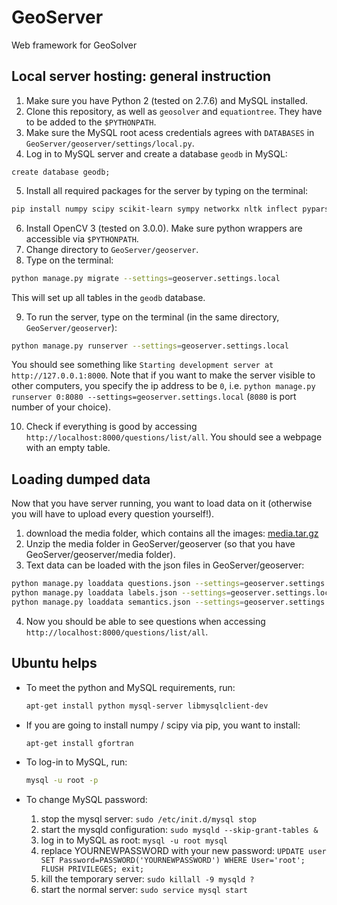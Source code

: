 # GeoServer
Web framework for GeoSolver

## Local server hosting: general instruction
1. Make sure you have Python 2 (tested on 2.7.6) and MySQL installed.
2. Clone this repository, as well as `geosolver` and `equationtree`. They have to be added to the `$PYTHONPATH`. 
3. Make sure the MySQL root acess credentials agrees with `DATABASES` in `GeoServer/geoserver/settings/local.py`.
4. Log in to MySQL server and create a database `geodb` in MySQL: 
  ```mysql
  create database geodb;
  ```
  
5. Install all required packages for the server by typing on the terminal: 
  ```bash
  pip install numpy scipy scikit-learn sympy networkx nltk inflect pyparsing matplotlib pydot2 mysql-python django django-picklefield jsonfield django-storages boto django-modeldict pillow unipath beautifulsoup4 requests
  ```
  
6. Install OpenCV 3 (tested on 3.0.0). Make sure python wrappers are accessible via `$PYTHONPATH`.
7. Change directory to `GeoServer/geoserver`. 
8. Type on the terminal: 
  ```bash
  python manage.py migrate --settings=geoserver.settings.local
  ```
  This will set up all tables in the `geodb` database.

9. To run the server, type on the terminal (in the same directory, `GeoServer/geoserver`): 
  ```bash
  python manage.py runserver --settings=geoserver.settings.local
  ```

  You should see something like `Starting development server at http://127.0.0.1:8000`.
  Note that if you want to make the server visible to other computers, you specify the ip address to be `0`, i.e. `python manage.py runserver 0:8080 --settings=geoserver.settings.local` (`8080` is port number of your choice).
  
10. Check if everything is good by accessing `http://localhost:8000/questions/list/all`. You should see a webpage with an empty table.

## Loading dumped data
Now that you have server running, you want to load data on it (otherwise you will have to upload every question yourself!).

1. download the media folder, which contains all the images: [media.tar.gz](https://drive.google.com/file/d/0B_NX3z_sIBWTel9sRUNmbWdvSzQ/view?usp=sharing)
2. Unzip the media folder in GeoServer/geoserver (so that you have GeoServer/geoserver/media folder).
3. Text data can be loaded with the json files in GeoServer/geoserver:
  ```bash
  python manage.py loaddata questions.json --settings=geoserver.settings.local
  python manage.py loaddata labels.json --settings=geoserver.settings.local
  python manage.py loaddata semantics.json --settings=geoserver.settings.local
  ```
4. Now you should be able to see questions when accessing `http://localhost:8000/questions/list/all`.

## Ubuntu helps
* To meet the python and MySQL requirements, run:
  ```bash
  apt-get install python mysql-server libmysqlclient-dev
  ```
  
* If you are going to install numpy / scipy via pip, you want to install:
  ```bash
  apt-get install gfortran
  ```
  
* To log-in to MySQL, run:
  ```bash
  mysql -u root -p
  ```
  
* To change MySQL password:
  1. stop the mysql server: `sudo /etc/init.d/mysql stop`
  2. start the mysqld configuration: `sudo mysqld --skip-grant-tables &`
  3. log in to MySQL as root: `mysql -u root mysql`
  4. replace YOURNEWPASSWORD with your new password: `UPDATE user SET Password=PASSWORD('YOURNEWPASSWORD') WHERE User='root'; FLUSH PRIVILEGES; exit;`
  5. kill the temporary server: `sudo killall -9 mysqld ?`
  6. start the normal server: `sudo service mysql start`
